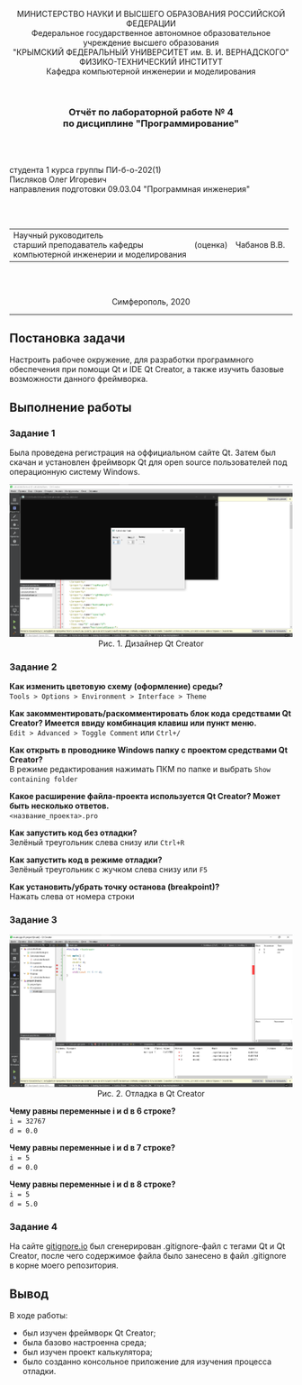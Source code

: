 <p align="center">МИНИСТЕРСТВО НАУКИ  И ВЫСШЕГО ОБРАЗОВАНИЯ РОССИЙСКОЙ ФЕДЕРАЦИИ<br>
Федеральное государственное автономное образовательное учреждение высшего образования<br>
"КРЫМСКИЙ ФЕДЕРАЛЬНЫЙ УНИВЕРСИТЕТ им. В. И. ВЕРНАДСКОГО"<br>
ФИЗИКО-ТЕХНИЧЕСКИЙ ИНСТИТУТ<br>
Кафедра компьютерной инженерии и моделирования</p>
<br>
<h3 align="center">Отчёт по лабораторной работе № 4<br> по дисциплине "Программирование"</h3>
<br><br>
<p>студента 1 курса группы ПИ-б-о-202(1)<br>
Писляков Олег Игоревич<br>
направления подготовки 09.03.04 "Программная инженерия"</p>
<br><br>
<table>
<tr><td>Научный руководитель<br> старший преподаватель кафедры<br> компьютерной инженерии и моделирования</td>
<td>(оценка)</td>
<td>Чабанов В.В.</td>
</tr>
</table>
<br><br>
<p align="center">Симферополь, 2020</p>
<hr>

## Постановка задачи

Настроить рабочее окружение, для разработки программного обеспечения при помощи Qt и IDE Qt Creator, а также изучить базовые возможности данного фреймворка.

## Выполнение работы

### Задание 1

Была проведена регистрация на оффициальном сайте Qt. Затем был скачан и установлен фреймворк Qt для open source пользователей под операционную систему Windows.

<p align="center">
<img src="images/1.png"><br>
Рис. 1. Дизайнер Qt Creator 
</p>


### Задание 2

**Как изменить цветовую схему (оформление) среды?**<br>
`Tools > Options > Environment > Interface > Theme`

**Как закомментировать/раскомментировать блок кода средствами Qt Creator? Имеется ввиду комбинация клавиш или пункт меню.**<br>
`Edit > Advanced > Toggle Comment` или `Ctrl+/`

**Как открыть в проводнике Windows папку с проектом средствами Qt Creator?**<br>
В режиме редактирования нажимать ПКМ по папке и выбрать `Show containing folder`

**Какое расширение файла-проекта используется Qt Creator? Может быть несколько ответов.**<br>
`<название_проекта>.pro`

**Как запустить код без отладки?**<br>
Зелёный треугольник слева снизу или `Ctrl+R`

**Как запустить код в режиме отладки?**<br>
Зелёный треугольник с жучком слева снизу или `F5`

**Как установить/убрать точку останова (breakpoint)?**<br>
Нажать слева от номера строки

### Задание 3

<p align="center">
<img src="images/2.png"><br>
Рис. 2. Отладка в Qt Creator 
</p>

**Чему равны переменные i и d в 6 строке?**<br>
`i = 32767`<br>
`d = 0.0`

**Чему равны переменные i и d в 7 строкe?**<br>
`i = 5`<br>
`d = 0.0`

**Чему равны переменные i и d в 8 строке?**<br>
`i = 5`<br>
`d = 5.0`

### Задание 4

На сайте <a href="https://www.toptal.com/developers/gitignore"><span>gitignore.io</span></a> был сгенерирован .gitignore-файл с тегами Qt и Qt Creator, после чего содержимое файла было занесено в файл .gitignore в корне моего репозитория.

## Вывод

В ходе работы:

- был изучен фреймворк Qt Creator;
- была базово настроенна среда;
- был изучен проект калькулятора;
- было созданно консольное приложение для изучения процесса отладки.